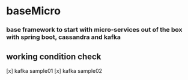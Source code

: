 # baseMicro

### base framework to start with micro-services out of the box with spring boot, cassandra and kafka


## working condition check
[x] kafka sample01
[x] kafka sample02
